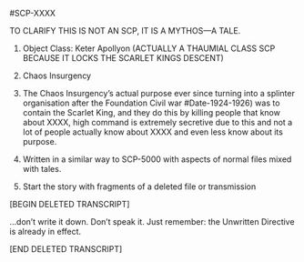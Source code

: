 #SCP-XXXX

TO CLARIFY THIS IS NOT AN SCP, IT IS A MYTHOS—A TALE.


1. Object Class: Keter Apollyon (ACTUALLY A THAUMIAL CLASS SCP BECAUSE IT LOCKS THE SCARLET KINGS DESCENT)
    
2. Chaos Insurgency
    

3. The Chaos Insurgency’s actual purpose ever since turning into a splinter organisation after the Foundation Civil war #Date-1924-1926) was to contain the Scarlet King, and they do this by killing people that know about XXXX, high command is extremely secretive due to this and not a lot of people actually know about XXXX and even less know about its purpose.
    

4. Written in a similar way to SCP-5000 with aspects of normal files mixed with tales.
    
5. Start the story with fragments of a deleted file or transmission
    

[BEGIN DELETED TRANSCRIPT]

...don’t write it down. Don’t speak it. Just remember: the Unwritten Directive is already in effect.

[END DELETED TRANSCRIPT]
